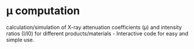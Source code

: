# µ computation
calculation/simulation of X-ray attenuation coefficients (µ) and intensity ratios (I/I0) for different products/materials - Interactive code for easy and simple use. 
